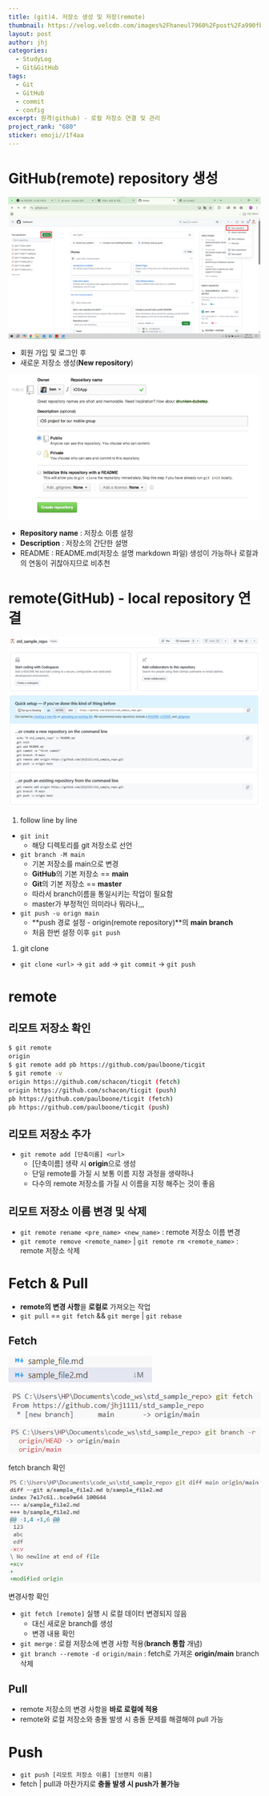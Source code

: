 ```yaml
---
title: (git)4. 저장소 생성 및 저장(remote)
thumbnail: https://velog.velcdn.com/images%2Fhaneul7960%2Fpost%2Fa990fb96-f709-406d-8b01-5dc7ce4a7466%2Fimage.png
layout: post
author: jhj
categories:
  - StudyLog
  - Git&GitHub
tags:
  - Git
  - GitHub
  - commit
  - config
excerpt: 원격(github) - 로컬 저장소 연결 및 관리
project_rank: "680"
sticker: emoji//1f4aa
---
```


# GitHub(remote) repository 생성

![화면 캡처 2025-04-04 153301](/assets/images/study_log/git&github/2025-04-05-CreateAndSaveRemoteRepository/image01.png)

- 회원 가입 및 로그인 후
- 새로운 저장소 생성(**New repository**)

![image](/assets/images/study_log/git&github/2025-04-05-CreateAndSaveRemoteRepository/image02.png)

- **Repository name** : 저장소 이름 설정
- **Description** : 저장소의 간단한 설명
- README : README.md(저장소 설명 markdown 파일) 생성이 가능하나 로컬과의 연동이 귀찮아지므로 비추천

# remote(GitHub) - local repository 연결

![화면 캡처 2025-04-04 154358](/assets/images/study_log/git&github/2025-04-05-CreateAndSaveRemoteRepository/image03.png)

1. follow line by line
- `git init`
    - 해당 디렉토리를 git 저장소로 선언
- `git branch -M main`
    - 기본 저장소를 main으로 변경
    - **GitHub**의 기본 저장소 == **main**
    - **Git**의 기본 저장소 == **master**
    - 따라서 branch이름을 통일시키는 작업이 필요함
    - master가 부정적인 의미라나 뭐라나,,,
- `git push -u orign main`
    - **push 경로 설정 - origin(remote repository)**의 **main branch**
    - 처음 한번 설정 이후 `git push`
1. git clone
- `git clone <url>`  → `git add` → `git commit` → `git push`

# remote

## 리모트 저장소 확인

```bash
$ git remote
origin
$ git remote add pb https://github.com/paulboone/ticgit
$ git remote -v
origin https://github.com/schacon/ticgit (fetch)
origin https://github.com/schacon/ticgit (push)
pb https://github.com/paulboone/ticgit (fetch)
pb https://github.com/paulboone/ticgit (push)
```

## 리모트 저장소 추가

- `git remote add [단축이름] <url>`
    - [단축이름] 생략 시 **origin**으로 생성
    - 단일 remote를 가질 시 보통 이름 지정 과정을 생략하나
    - 다수의 remote 저장소를 가질 시 이름을 지정 해주는 것이 좋음

## 리모트 저장소 이름 변경 및 삭제

- `git remote rename <pre_name> <new_name>` : remote 저장소 이름 변경
- `git remote remove <remote_name>` | `git remote rm <remote_name>` : remote 저장소 삭제

# Fetch & Pull

- **remote의 변경 사항**을 **로컬로** 가져오는 작업
- `git pull` == `git fetch` && `git merge` | `git rebase`

## Fetch

![image](/assets/images/study_log/git&github/2025-04-05-CreateAndSaveRemoteRepository/image04.png)

![image](/assets/images/study_log/git&github/2025-04-05-CreateAndSaveRemoteRepository/image05.png)

![fetch branch 확인](/assets/images/study_log/git&github/2025-04-05-CreateAndSaveRemoteRepository/image06.png)

fetch branch 확인

![변경사항 확인](/assets/images/study_log/git&github/2025-04-05-CreateAndSaveRemoteRepository/image07.png)

변경사항 확인

- `git fetch [remote]` 실행 시 로컬 데이터 변경되지 않음
    - 대신 새로운 branch를 생성
    - 변경 내용 확인
- `git merge` : 로컬 저장소에 변경 사항 적용(**branch 통합** 개념)
- `git branch --remote -d origin/main` : fetch로 가져온 **origin/main** branch 삭제

## Pull

- remote 저장소의 변경 사항을 **바로 로컬에 적용**
- remote와 로컬 저장소와 충돌 발생 시 충돌 문제를 해결해야 pull 가능

# Push

- `git push [리모트 저장소 이름] [브랜치 이름]`
- fetch | pull과 마찬가지로 **충돌 발생 시 push가 불가능**